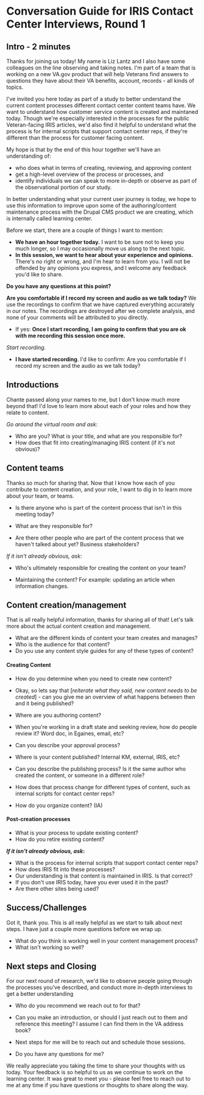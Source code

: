 # Conversation Guide for IRIS Contact Center Interviews, Round 1

## Intro - 2 minutes

Thanks for joining us today! My name is Liz Lantz and I also have some colleagues on the line observing and taking notes. I'm part of a team that is working on a new VA.gov product that will help Veterans find answers to questions they have about their VA benefits, account, records - all kinds of topics.

I've invited you here today as part of a study to better understand the current content processes different contact center content teams have. We want to understand how customer service content is created and maintaned today. Though we're especially interested in the processes for the public Veteran-facing IRIS articles, we'd also find it helpful to understand what the process is for internal scripts that support contact center reps, if they're different than the process for customer facing content.  

My hope is that by the end of this hour together we'll have an understanding of: 

- who does what in terms of creating, reviewing, and approving content
- get a high-level overview of the process or processes, and 
- identify individuals we can speak to more in-depth or observe as part of the observational portion of our study. 

In better understanding what your current user journey is today, we hope to use this information to improve upon some of the authoring/content maintenance process with the Drupal CMS product we are creating, which is internally called learning center.

Before we start, there are a couple of things I want to mention:

- **We have an hour together today.** I want to be sure not to keep you much longer, so I may occasionally move us along to the next topic.
- **In this session, we want to hear about your experience and opinions.** There's no right or wrong, and I'm hear to learn from you.  I will not be offended by any opinions you express, and I welcome any feedback you'd like to share.

**Do you have any questions at this point?**

**Are you comfortable if I record my screen and audio as we talk today?** We use the recordings to confirm that we have captured everything accurately in our notes. The recordings are destroyed after we complete analysis, and none of your comments will be attributed to you directly. 

- If yes: **Once I start recording, I am going to confirm that you are ok with me recording this session once more.** 

*Start recording.*

- **I have started recording**. I'd like to confirm: Are you comfortable if I record my screen and the audio as we talk today? 

## Introductions

Chante passed along your names to me, but I don't know much more beyond that! I'd love to learn more about each of your roles and how they relate to content. 

*Go around the virtual room and ask:*

- Who are you? What is your title, and what are you responsible for? 
- How does that fit into creating/managing IRIS content (if it's not obvious)?

## Content teams

Thanks so much for sharing that. Now that I know how each of you contribute to content creation, and your role, I want to dig in to learn more about your team, or teams. 

- Is there anyone who is part of the content process that isn't in this meeting today? 
- What are they responsible for? 

- Are there other people who are part of the content process that we haven't talked about yet? Business stakeholders?

*If it isn't already obvious, ask*:

- Who's ultimately responsible for creating the content on your team? 

- Maintaining the content? For example: updating an article when information changes.

## Content creation/management

That is all really helpful information, thanks for sharing all of that! Let's talk more about the actual content creation and management.

- What are the different kinds of content your team creates and manages?
- Who is the audience for that content?
- Do you use any content style guides for any of these types of content?

#### Creating Content

- How do you determine when you need to create new content?

- Okay, so lets say that [*reiterate what they said, new content needs to be created*] - can you give me an overview of what happens between then and it being published?

- Where are you authoring content?
- When you're working in a draft state and seeking review, how do people review it? Word doc, in Egaines, email, etc?
- Can you describe your approval process?
- Where is your content published? Internal KM, external, IRIS, etc?
- Can you describe the publishing process? Is it the same author who created the content, or someone in a different role?
- How does that process change for different types of content, such as internal scripts for contact center reps?
- How do you organize content? (IA)

#### Post-creation processes

- What is your process to update existing content?
- How do you retire existing content?

***If it isn't already obvious, ask*:**

- What is the process for internal scripts that support contact center reps?
- How does IRIS fit into these processes?
- Our understanding is that content is maintained in IRIS. Is that correct?
- If you don't use IRIS today, have you ever used it in the past?
- Are there other sites being used?

## Success/Challenges

Got it, thank you. This is all really helpful as we start to talk about next steps.  I have just a couple more questions before we wrap up.

- What do you think is working well in your content management process?
- What isn't working so well?

## Next steps and Closing

For our next round of research, we'd like to observe people going through the processes you've described, and conduct more in-depth interviews to get a better understanding

- Who do you recommend we reach out to for that? 

- Can you make an introduction, or should I just reach out to them and reference this meeting? I assume I can find them in the VA address book?
- Next steps for me will be to reach out and schedule those sessions.
- Do you have any questions for me?

We really appreciate you taking the time to share your thoughts with us today. Your feedback is so helpful to us as we continue to work on the learning center.  It was great to meet you - please feel free to reach out to me at any time if you have questions or thoughts to share along the way.
